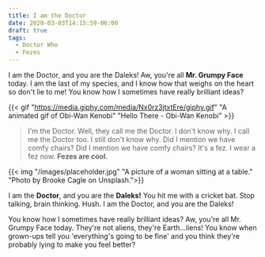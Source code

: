 ```yaml
---
title: I am the Doctor
date: 2020-03-03T14:15:59-06:00
draft: true
tags:
  - Doctor Who
  - Fezes
---
```

I am the Doctor, and you are the Daleks! Aw, you're all **Mr. Grumpy Face** today. I am the last of my species, and I know how that weighs on the heart so don't lie to me! You know how I sometimes have really brilliant ideas?

{{< gif "https://media.giphy.com/media/Nx0rz3jtxtEre/giphy.gif" "A animated gif of Obi-Wan Kenobi" "Hello There - Obi-Wan Kenobi" >}}

> I'm the Doctor. Well, they call me the Doctor. I don't know why. I call me the Doctor too. I still 
> don't know why. Did I mention we have comfy chairs? Did I mention we have comfy chairs? It's a fez. 
> I wear a fez now. **Fezes are cool.**

{{< img "/images/placeholder.jpg" "A picture of a woman sitting at a table." "Photo by Brooke Cagle on Unsplash.">}}

I am the **Doctor**, and you are the **Daleks!** You hit me with a cricket bat. Stop talking, brain thinking. Hush. I am the Doctor, and you are the Daleks!

You know how I sometimes have really brilliant ideas? Aw, you're all Mr. Grumpy Face today. They're not aliens, they're Earth…liens! You know when grown-ups tell you 'everything's going to be fine' and you think they're probably lying to make you feel better?